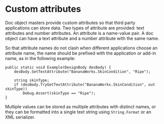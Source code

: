 # Custom attributes

Doc object masters provide custom attributes so that third party applications can store data. Two types of attribute are provided: text attributes and number attributes. An attribute is a name-value pair. A doc object can have a text attribute and a number attribute with the same name.

So that attribute names do not clash when different applications choose an attribute name, the name should be prefixed with the application or add-in name, as in the following example:

```
public static void Example(DesignBody desBody) {
	desBody.SetTextAttribute("BananaWorks.SkinCondition", "Ripe");

	string skinType;
	if (desBody.TryGetTextAttribute("BananaWorks.SkinCondition", out skinType))
		Debug.Assert(skinType == "Ripe");
}

```

Multiple values can be stored as multiple attributes with distinct names, or they can be formatted into a single text string using `String.Format` or an XML serializer.

